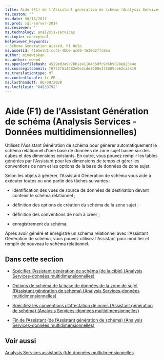 ```yaml
---
title: Aide (F1) de l’Assistant génération de schéma (Analysis Services-données multidimensionnelles) | Microsoft Docs
ms.custom: ''
ms.date: 06/13/2017
ms.prod: sql-server-2014
ms.reviewer: ''
ms.technology: analysis-services
ms.topic: conceptual
helpviewer_keywords:
- Schema Generation Wizard, F1 Help
ms.assetid: 41e5e3d1-cc45-4bb0-ac09-4639d2ffc0ea
author: minewiskan
ms.author: owend
ms.openlocfilehash: 4529ed3a9c7bb2e4110435dfc9d6b9078e825a4e
ms.sourcegitcommit: f0772f614482e0b3cde3609e178689ce62ca3a19
ms.translationtype: MT
ms.contentlocale: fr-FR
ms.lasthandoff: 06/09/2020
ms.locfileid: "84538792"
---
```

# <a name="schema-generation-wizard-f1-help-analysis-services---multidimensional-data"></a>Aide (F1) de l'Assistant Génération de schéma (Analysis Services - Données multidimensionnelles)
  Utilisez l'Assistant Génération de schéma pour générer automatiquement le schéma relationnel d'une base de données de zone sujet basée sur des cubes et des dimensions existants. En outre, vous pouvez remplir les tables générées par l'Assistant pour les dimensions de temps et gérer les conventions de nom et les options de la base de données de zone sujet.  
  
 Selon les objets à générer, l'Assistant Génération de schéma vous aide à exécuter toutes ou une partie des tâches suivantes :  
  
-   identification des vues de source de données de destination devant contenir le schéma relationnel ;  
  
-   définition des options de création du schéma de la zone sujet ;  
  
-   définition des conventions de nom à créer ;  
  
-   enregistrement du schéma.  
  
 Après avoir généré et enregistré un schéma relationnel avec l'Assistant Génération de schéma, vous pouvez utilisez l'Assistant pour modifier et remplir de nouveau le schéma relationnel.  
  
## <a name="in-this-section"></a>Dans cette section  
  
-   [Spécifier l’Assistant génération de schéma &#40;de la cible&#41; &#40;Analysis Services-données multidimensionnelles&#41;](specify-target-schema-generation-wizard-analysis-services-multidimensional-data.md)  
  
-   [Options de schéma de la base de données de la zone de sujet &#40;l’Assistant génération de schéma&#41; &#40;Analysis Services-données multidimensionnelles&#41;](subject-area-database-schema-options-analysis-services-multidimensional-data.md)  
  
-   [Spécifiez les conventions d’affectation de noms &#40;Assistant génération de schéma&#41; &#40;Analysis Services-données multidimensionnelles&#41;](specify-naming-conventions-schema-generation-analysis-services-multidimensional-data.md)  
  
-   [Fin de l’Assistant &#40;de l’Assistant génération de schéma&#41; &#40;Analysis Services-données multidimensionnelles&#41;](complete-schema-generation-wizard-analysis-services-multidimensional-data.md)  
  
## <a name="see-also"></a>Voir aussi  
 [Analysis Services assistants &#40;&#41;de données multidimensionnelles](analysis-services-wizards-multidimensional-data.md)  
  
  
